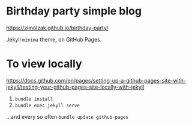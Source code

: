 # Birthday party simple blog

https://zimolzak.github.io/birthday-party/

Jekyll `minima` theme, on GitHub Pages.



# To view locally

https://docs.github.com/en/pages/setting-up-a-github-pages-site-with-jekyll/testing-your-github-pages-site-locally-with-jekyll

1. `bundle install`
2. `bundle exec jekyll serve`

...and every so often `bundle update github-pages`
